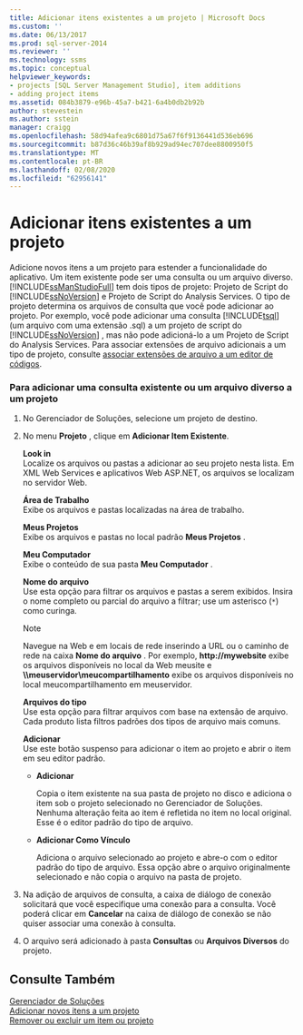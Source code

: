 ```yaml
---
title: Adicionar itens existentes a um projeto | Microsoft Docs
ms.custom: ''
ms.date: 06/13/2017
ms.prod: sql-server-2014
ms.reviewer: ''
ms.technology: ssms
ms.topic: conceptual
helpviewer_keywords:
- projects [SQL Server Management Studio], item additions
- adding project items
ms.assetid: 084b3879-e96b-45a7-b421-6a4b0db2b92b
author: stevestein
ms.author: sstein
manager: craigg
ms.openlocfilehash: 58d94afea9c6801d75a67f6f9136441d536eb696
ms.sourcegitcommit: b87d36c46b39af8b929ad94ec707dee8800950f5
ms.translationtype: MT
ms.contentlocale: pt-BR
ms.lasthandoff: 02/08/2020
ms.locfileid: "62956141"
---
```

# <a name="add-existing-items-to-a-project"></a>Adicionar itens existentes a um projeto
  Adicione novos itens a um projeto para estender a funcionalidade do aplicativo. Um item existente pode ser uma consulta ou um arquivo diverso. [!INCLUDE[ssManStudioFull](../../includes/ssmanstudiofull-md.md)] tem dois tipos de projeto: Projeto de Script do [!INCLUDE[ssNoVersion](../../includes/ssnoversion-md.md)] e Projeto de Script do Analysis Services. O tipo de projeto determina os arquivos de consulta que você pode adicionar ao projeto. Por exemplo, você pode adicionar uma consulta [!INCLUDE[tsql](../../includes/tsql-md.md)] (um arquivo com uma extensão .sql) a um projeto de script do [!INCLUDE[ssNoVersion](../../includes/ssnoversion-md.md)] , mas não pode adicioná-lo a um Projeto de Script do Analysis Services. Para associar extensões de arquivo adicionais a um tipo de projeto, consulte [associar extensões de arquivo a um editor de códigos](../../relational-databases/scripting/associate-file-extensions-to-a-code-editor.md).  
  
### <a name="to-add-an-existing-query-or-a-miscellaneous-file-to-a-project"></a>Para adicionar uma consulta existente ou um arquivo diverso a um projeto  
  
1.  No Gerenciador de Soluções, selecione um projeto de destino.  
  
2.  No menu **Projeto** , clique em **Adicionar Item Existente**.  
  
     **Look in**  
     Localize os arquivos ou pastas a adicionar ao seu projeto nesta lista. Em XML Web Services e aplicativos Web ASP.NET, os arquivos se localizam no servidor Web.  
  
     **Área de Trabalho**  
     Exibe os arquivos e pastas localizadas na área de trabalho.  
  
     **Meus Projetos**  
     Exibe os arquivos e pastas no local padrão **Meus Projetos** .  
  
     **Meu Computador**  
     Exibe o conteúdo de sua pasta **Meu Computador** .  
  
     **Nome do arquivo**  
     Use esta opção para filtrar os arquivos e pastas a serem exibidos. Insira o nome completo ou parcial do arquivo a filtrar; use um asterisco (`*`) como curinga.  
  
    > [!NOTE]  
    >  Navegue na Web e em locais de rede inserindo a URL ou o caminho de rede na caixa **Nome do arquivo** . Por exemplo, **http://mywebsite** exibe os arquivos disponíveis no local da Web meusite e **\\\meuservidor\meucompartilhamento** exibe os arquivos disponíveis no local meucompartilhamento em meuservidor.  
  
     **Arquivos do tipo**  
     Use esta opção para filtrar arquivos com base na extensão de arquivo. Cada produto lista filtros padrões dos tipos de arquivo mais comuns.  
  
     **Adicionar**  
     Use este botão suspenso para adicionar o item ao projeto e abrir o item em seu editor padrão.  
  
    -   **Adicionar**  
  
         Copia o item existente na sua pasta de projeto no disco e adiciona o item sob o projeto selecionado no Gerenciador de Soluções. Nenhuma alteração feita ao item é refletida no item no local original. Esse é o editor padrão do tipo de arquivo.  
  
    -   **Adicionar Como Vínculo**  
  
         Adiciona o arquivo selecionado ao projeto e abre-o com o editor padrão do tipo de arquivo. Essa opção abre o arquivo originalmente selecionado e não copia o arquivo na pasta de projeto.  
  
3.  Na adição de arquivos de consulta, a caixa de diálogo de conexão solicitará que você especifique uma conexão para a consulta. Você poderá clicar em **Cancelar** na caixa de diálogo de conexão se não quiser associar uma conexão à consulta.  
  
4.  O arquivo será adicionado à pasta **Consultas** ou **Arquivos Diversos** do projeto.  
  
## <a name="see-also"></a>Consulte Também  
 [Gerenciador de Soluções](solution-explorer.md)   
 [Adicionar novos itens a um projeto](add-new-items-to-a-project.md)   
 [Remover ou excluir um item ou projeto](remove-or-delete-an-item-or-project.md)  
  
  
